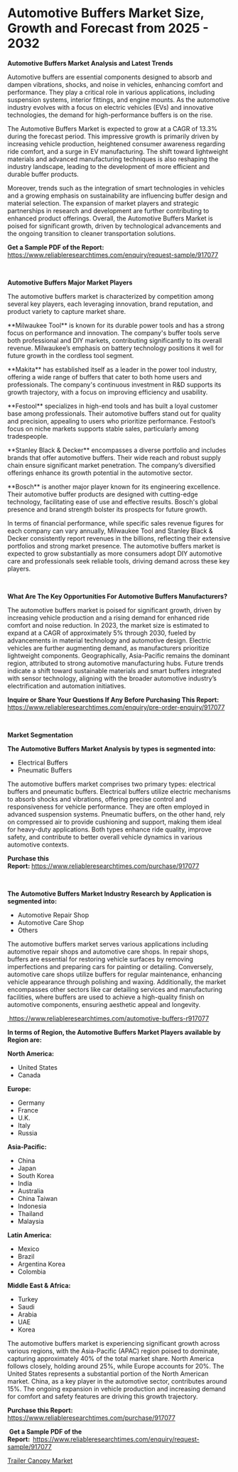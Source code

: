 <p><h1>Automotive Buffers Market Size, Growth and Forecast from 2025 - 2032</h1></p><p><strong>Automotive Buffers Market Analysis and Latest Trends</strong></p>
<p><p>Automotive buffers are essential components designed to absorb and dampen vibrations, shocks, and noise in vehicles, enhancing comfort and performance. They play a critical role in various applications, including suspension systems, interior fittings, and engine mounts. As the automotive industry evolves with a focus on electric vehicles (EVs) and innovative technologies, the demand for high-performance buffers is on the rise.</p><p>The Automotive Buffers Market is expected to grow at a CAGR of 13.3% during the forecast period. This impressive growth is primarily driven by increasing vehicle production, heightened consumer awareness regarding ride comfort, and a surge in EV manufacturing. The shift toward lightweight materials and advanced manufacturing techniques is also reshaping the industry landscape, leading to the development of more efficient and durable buffer products.</p><p>Moreover, trends such as the integration of smart technologies in vehicles and a growing emphasis on sustainability are influencing buffer design and material selection. The expansion of market players and strategic partnerships in research and development are further contributing to enhanced product offerings. Overall, the Automotive Buffers Market is poised for significant growth, driven by technological advancements and the ongoing transition to cleaner transportation solutions.</p></p>
<p><strong>Get a Sample PDF of the Report:&nbsp;</strong> <a href="https://www.reliableresearchtimes.com/enquiry/request-sample/917077?utm_campaign=1940&utm_medium=2&utm_source=Github&utm_content=ia&utm_term=06022025&utm_id=automotive-buffers">https://www.reliableresearchtimes.com/enquiry/request-sample/917077</a></p>
<p>&nbsp;</p>
<p><strong>Automotive Buffers Major Market Players</strong></p>
<p><p>The automotive buffers market is characterized by competition among several key players, each leveraging innovation, brand reputation, and product variety to capture market share.</p><p>**Milwaukee Tool** is known for its durable power tools and has a strong focus on performance and innovation. The company's buffer tools serve both professional and DIY markets, contributing significantly to its overall revenue. Milwaukee’s emphasis on battery technology positions it well for future growth in the cordless tool segment.</p><p>**Makita** has established itself as a leader in the power tool industry, offering a wide range of buffers that cater to both home users and professionals. The company's continuous investment in R&D supports its growth trajectory, with a focus on improving efficiency and usability.</p><p>**Festool** specializes in high-end tools and has built a loyal customer base among professionals. Their automotive buffers stand out for quality and precision, appealing to users who prioritize performance. Festool’s focus on niche markets supports stable sales, particularly among tradespeople.</p><p>**Stanley Black & Decker** encompasses a diverse portfolio and includes brands that offer automotive buffers. Their wide reach and robust supply chain ensure significant market penetration. The company’s diversified offerings enhance its growth potential in the automotive sector.</p><p>**Bosch** is another major player known for its engineering excellence. Their automotive buffer products are designed with cutting-edge technology, facilitating ease of use and effective results. Bosch's global presence and brand strength bolster its prospects for future growth.</p><p>In terms of financial performance, while specific sales revenue figures for each company can vary annually, Milwaukee Tool and Stanley Black & Decker consistently report revenues in the billions, reflecting their extensive portfolios and strong market presence. The automotive buffers market is expected to grow substantially as more consumers adopt DIY automotive care and professionals seek reliable tools, driving demand across these key players.</p></p>
<p>&nbsp;</p>
<p><strong>What Are The Key Opportunities For Automotive Buffers Manufacturers?</strong></p>
<p><p>The automotive buffers market is poised for significant growth, driven by increasing vehicle production and a rising demand for enhanced ride comfort and noise reduction. In 2023, the market size is estimated to expand at a CAGR of approximately 5% through 2030, fueled by advancements in material technology and automotive design. Electric vehicles are further augmenting demand, as manufacturers prioritize lightweight components. Geographically, Asia-Pacific remains the dominant region, attributed to strong automotive manufacturing hubs. Future trends indicate a shift toward sustainable materials and smart buffers integrated with sensor technology, aligning with the broader automotive industry’s electrification and automation initiatives.</p></p>
<p><strong>Inquire or Share Your Questions If Any Before Purchasing This Report:</strong> <a href="https://www.reliableresearchtimes.com/enquiry/pre-order-enquiry/917077?utm_campaign=1940&utm_medium=2&utm_source=Github&utm_content=ia&utm_term=06022025&utm_id=automotive-buffers">https://www.reliableresearchtimes.com/enquiry/pre-order-enquiry/917077</a></p>
<p>&nbsp;</p>
<p><strong>Market Segmentation</strong></p>
<p><strong>The Automotive Buffers Market Analysis by types is segmented into:</strong></p>
<p><ul><li>Electrical Buffers</li><li>Pneumatic Buffers</li></ul></p>
<p><p>The automotive buffers market comprises two primary types: electrical buffers and pneumatic buffers. Electrical buffers utilize electric mechanisms to absorb shocks and vibrations, offering precise control and responsiveness for vehicle performance. They are often employed in advanced suspension systems. Pneumatic buffers, on the other hand, rely on compressed air to provide cushioning and support, making them ideal for heavy-duty applications. Both types enhance ride quality, improve safety, and contribute to better overall vehicle dynamics in various automotive contexts.</p></p>
<p><strong>Purchase this Report:&nbsp;</strong><a href="https://www.reliableresearchtimes.com/purchase/917077?utm_campaign=1940&utm_medium=2&utm_source=Github&utm_content=ia&utm_term=06022025&utm_id=automotive-buffers">https://www.reliableresearchtimes.com/purchase/917077</a></p>
<p>&nbsp;</p>
<p><strong>The Automotive Buffers Market Industry Research by Application is segmented into:</strong></p>
<p><ul><li>Automotive Repair Shop</li><li>Automotive Care Shop</li><li>Others</li></ul></p>
<p><p>The automotive buffers market serves various applications including automotive repair shops and automotive care shops. In repair shops, buffers are essential for restoring vehicle surfaces by removing imperfections and preparing cars for painting or detailing. Conversely, automotive care shops utilize buffers for regular maintenance, enhancing vehicle appearance through polishing and waxing. Additionally, the market encompasses other sectors like car detailing services and manufacturing facilities, where buffers are used to achieve a high-quality finish on automotive components, ensuring aesthetic appeal and longevity.</p></p>
<p><a href="https://www.reliableresearchtimes.com/automotive-buffers-r917077?utm_campaign=1940&utm_medium=2&utm_source=Github&utm_content=ia&utm_term=06022025&utm_id=automotive-buffers">&nbsp;https://www.reliableresearchtimes.com/automotive-buffers-r917077</a></p>
<p><strong>In terms of Region, the Automotive Buffers Market Players available by Region are:</strong></p>
<p>
    <p> <strong> North America: </strong>
        <ul>
            <li>United States</li>
            <li>Canada</li>
        </ul>
        </p> 
    <p> <strong> Europe: </strong>
        <ul>
            <li>Germany</li>
            <li>France</li>
            <li>U.K.</li>
            <li>Italy</li>
            <li>Russia</li>
        </ul>
        </p> 
    <p> <strong> Asia-Pacific: </strong>
        <ul>
            <li>China</li>
            <li>Japan</li>
            <li>South Korea</li>
            <li>India</li>
            <li>Australia</li>
            <li>China Taiwan</li>
            <li>Indonesia</li>
            <li>Thailand</li>
            <li>Malaysia</li>
        </ul>
        </p> 
    <p> <strong> Latin America: </strong>
        <ul>
            <li>Mexico</li>
            <li>Brazil</li>
            <li>Argentina Korea</li>
            <li>Colombia</li>
        </ul>
        </p> 
    <p> <strong> Middle East & Africa: </strong>
        <ul>
            <li>Turkey</li>
            <li>Saudi</li>
            <li>Arabia</li>
            <li>UAE</li>
            <li>Korea</li>
        </ul>
    </p>
    </p>
<p><p>The automotive buffers market is experiencing significant growth across various regions, with the Asia-Pacific (APAC) region poised to dominate, capturing approximately 40% of the total market share. North America follows closely, holding around 25%, while Europe accounts for 20%. The United States represents a substantial portion of the North American market. China, as a key player in the automotive sector, contributes around 15%. The ongoing expansion in vehicle production and increasing demand for comfort and safety features are driving this growth trajectory.</p></p>
<p><strong>Purchase this Report: </strong><a href="https://www.reliableresearchtimes.com/purchase/917077?utm_campaign=1940&utm_medium=2&utm_source=Github&utm_content=ia&utm_term=06022025&utm_id=automotive-buffers">https://www.reliableresearchtimes.com/purchase/917077</a></p>
<p>&nbsp;<strong>Get a Sample PDF of the Report:&nbsp;&nbsp;</strong><a href="https://www.reliableresearchtimes.com/enquiry/request-sample/917077?utm_campaign=1940&utm_medium=2&utm_source=Github&utm_content=ia&utm_term=06022025&utm_id=automotive-buffers">https://www.reliableresearchtimes.com/enquiry/request-sample/917077</a></p>
<p><strong></strong></p>
<p><p><a href="https://github.com/hgf64gh/Market-Research-Report-List-1/blob/main/trailer-canopy-market.md?utm_campaign=1940&utm_medium=2&utm_source=Github&utm_content=ia&utm_term=06022025&utm_id=automotive-buffers">Trailer Canopy Market</a></p></p>